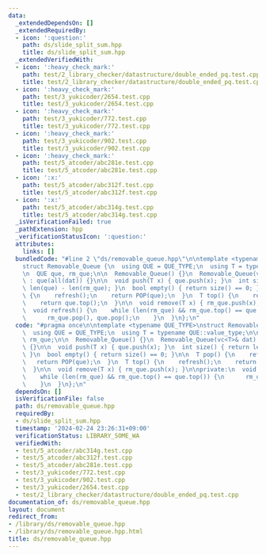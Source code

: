 ```yaml
---
data:
  _extendedDependsOn: []
  _extendedRequiredBy:
  - icon: ':question:'
    path: ds/slide_split_sum.hpp
    title: ds/slide_split_sum.hpp
  _extendedVerifiedWith:
  - icon: ':heavy_check_mark:'
    path: test/2_library_checker/datastructure/double_ended_pq.test.cpp
    title: test/2_library_checker/datastructure/double_ended_pq.test.cpp
  - icon: ':heavy_check_mark:'
    path: test/3_yukicoder/2654.test.cpp
    title: test/3_yukicoder/2654.test.cpp
  - icon: ':heavy_check_mark:'
    path: test/3_yukicoder/772.test.cpp
    title: test/3_yukicoder/772.test.cpp
  - icon: ':heavy_check_mark:'
    path: test/3_yukicoder/902.test.cpp
    title: test/3_yukicoder/902.test.cpp
  - icon: ':heavy_check_mark:'
    path: test/5_atcoder/abc281e.test.cpp
    title: test/5_atcoder/abc281e.test.cpp
  - icon: ':x:'
    path: test/5_atcoder/abc312f.test.cpp
    title: test/5_atcoder/abc312f.test.cpp
  - icon: ':x:'
    path: test/5_atcoder/abc314g.test.cpp
    title: test/5_atcoder/abc314g.test.cpp
  _isVerificationFailed: true
  _pathExtension: hpp
  _verificationStatusIcon: ':question:'
  attributes:
    links: []
  bundledCode: "#line 2 \"ds/removable_queue.hpp\"\n\ntemplate <typename QUE_TYPE>\n\
    struct Removable_Queue {\n  using QUE = QUE_TYPE;\n  using T = typename QUE::value_type;\n\
    \n  QUE que, rm_que;\n\n  Removable_Queue() {}\n  Removable_Queue(vc<T>& dat)\
    \ : que(all(dat)) {}\n\n  void push(T x) { que.push(x); }\n  int size() { return\
    \ len(que) - len(rm_que); }\n  bool empty() { return size() == 0; }\n\n  T pop()\
    \ {\n    refresh();\n    return POP(que);\n  }\n  T top() {\n    refresh();\n\
    \    return que.top();\n  }\n\n  void remove(T x) { rm_que.push(x); }\n\nprivate:\n\
    \  void refresh() {\n    while (len(rm_que) && rm_que.top() == que.top()) {\n\
    \      rm_que.pop(), que.pop();\n    }\n  }\n};\n"
  code: "#pragma once\n\ntemplate <typename QUE_TYPE>\nstruct Removable_Queue {\n\
    \  using QUE = QUE_TYPE;\n  using T = typename QUE::value_type;\n\n  QUE que,\
    \ rm_que;\n\n  Removable_Queue() {}\n  Removable_Queue(vc<T>& dat) : que(all(dat))\
    \ {}\n\n  void push(T x) { que.push(x); }\n  int size() { return len(que) - len(rm_que);\
    \ }\n  bool empty() { return size() == 0; }\n\n  T pop() {\n    refresh();\n \
    \   return POP(que);\n  }\n  T top() {\n    refresh();\n    return que.top();\n\
    \  }\n\n  void remove(T x) { rm_que.push(x); }\n\nprivate:\n  void refresh() {\n\
    \    while (len(rm_que) && rm_que.top() == que.top()) {\n      rm_que.pop(), que.pop();\n\
    \    }\n  }\n};\n"
  dependsOn: []
  isVerificationFile: false
  path: ds/removable_queue.hpp
  requiredBy:
  - ds/slide_split_sum.hpp
  timestamp: '2024-02-24 23:26:31+09:00'
  verificationStatus: LIBRARY_SOME_WA
  verifiedWith:
  - test/5_atcoder/abc314g.test.cpp
  - test/5_atcoder/abc312f.test.cpp
  - test/5_atcoder/abc281e.test.cpp
  - test/3_yukicoder/772.test.cpp
  - test/3_yukicoder/902.test.cpp
  - test/3_yukicoder/2654.test.cpp
  - test/2_library_checker/datastructure/double_ended_pq.test.cpp
documentation_of: ds/removable_queue.hpp
layout: document
redirect_from:
- /library/ds/removable_queue.hpp
- /library/ds/removable_queue.hpp.html
title: ds/removable_queue.hpp
---
```

